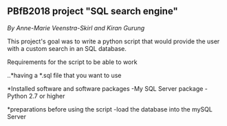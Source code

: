 PBfB2018 project "SQL search engine"
------------------------------------
*By Anne-Marie Veenstra-Skirl and Kiran Gurung*

This project's goal was to write a python script that would provide the user with a custom search in an SQL database. 

Requirements for the script to be able to work

..*having a *.sql file that you want to use

  *Installed software and software packages
    -My SQL Server package
    -Python 2.7 or higher

  *preparations before using the script
    -load the database into the mySQL Server
 
